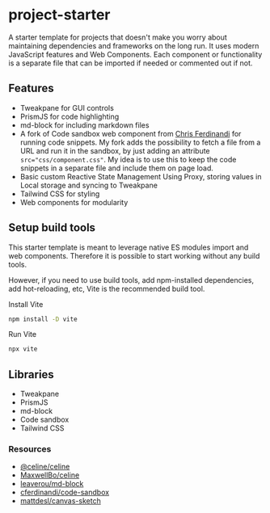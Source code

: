 # project-starter

A starter template for projects that doesn't make you worry about maintaining dependencies and frameworks on the long run. It uses modern JavaScript features and Web Components. Each component or functionality is a separate file that can be imported if needed or commented out if not.

## Features

- Tweakpane for GUI controls
- PrismJS for code highlighting
- md-block for including markdown files
- A fork of Code sandbox web component from [Chris Ferdinandi](https://github.com/cferdinandi) for running code snippets. My fork adds the possibility to fetch a file from a URL and run it in the sandbox, by just adding an attribute `src="css/component.css"`. My idea is to use this to keep the code snippets in a separate file and include them on page load. 
- Basic custom Reactive State Management Using Proxy, storing values in Local storage and syncing to Tweakpane
- Tailwind CSS for styling
- Web components for modularity

## Setup build tools

This starter template is meant to leverage native ES modules import and web components. Therefore it is possible to start working without any build tools.

However, if you need to use build tools, add npm-installed dependencies, add hot-reloading, etc, Vite is the recommended build tool.

Install Vite

```bash
npm install -D vite
```

Run Vite

```bash
npx vite
```

## Libraries

- Tweakpane
- PrismJS
- md-block
- Code sandbox
- Tailwind CSS

### Resources

- [@celine/celine](https://maxbo.me/celine/)
- [MaxwellBo/celine](https://github.com/MaxwellBo/celine)
- [leaverou/md-block](https://github.com/leaverou/md-block)
- [cferdinandi/code-sandbox](https://gist.github.com/cferdinandi/df9c95ae5f5ebcddf2ab85bb2805ff07)
- [mattdesl/canvas-sketch](https://github.com/mattdesl/canvas-sketch)
